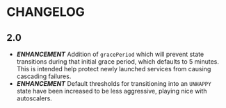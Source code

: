 # CHANGELOG

## 2.0

* ***ENHANCEMENT*** Addition of `gracePeriod` which will prevent state transitions
  during that initial grace period, which defaults to 5 minutes. This is intended
  help protect newly launched services from causing cascading failures.
* ***ENHANCEMENT*** Default thresholds for transitioning into an `UNHAPPY` state
  have been increased to be less aggressive, playing nice with autoscalers.
